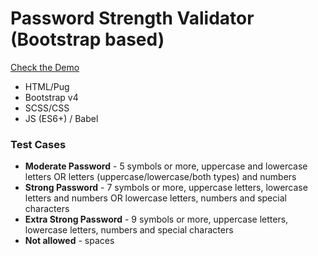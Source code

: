 # Password Strength Validator (Bootstrap based)

[Check the Demo](https://codepen.io/nat-davydova/pen/yLyXogO)

* HTML/Pug
* Bootstrap v4
* SCSS/CSS
* JS (ES6+) / Babel

### Test Cases

* **Moderate Password** - 5 symbols or more, uppercase and lowercase letters OR letters (uppercase/lowercase/both types) and numbers
* **Strong Password** - 7 symbols or more, uppercase letters, lowercase letters and numbers OR lowercase letters, numbers and special characters
* **Extra Strong Password** - 9 symbols or more, uppercase letters, lowercase letters, numbers and special characters
* **Not allowed** - spaces
